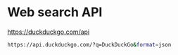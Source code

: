 #

# Web search API

<https://duckduckgo.com/api>

```sh
https://api.duckduckgo.com/?q=DuckDuckGo&format=json
```
